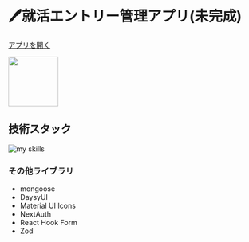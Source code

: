 # 🖊️就活エントリー管理アプリ(未完成)

[アプリを開く](https://shuukatu-app.vercel.app)

<img src="file:///Users/user/Downloads/%E3%82%B9%E3%82%AF%E3%83%AA%E3%83%BC%E3%83%B3%E3%82%B7%E3%83%A7%E3%83%83%E3%83%88%202024-09-19%2011.38.38.jpg" width="100">


## 技術スタック
<img alt="my skills" src="https://skillicons.dev/icons?theme=dark&perline=7&i=ts,next,mongodb,mui,tailwindcss" />

 ### その他ライブラリ
  * mongoose
  * DaysyUI
  * Material UI Icons
  * NextAuth
  * React Hook Form
  * Zod
